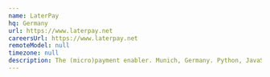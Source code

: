 ```yaml
---
name: LaterPay
hq: Germany
url: https://www.laterpay.net
careersUrl: https://www.laterpay.net
remoteModel: null
timezone: null
description: The (micro)payment enabler. Munich, Germany. Python, JavaScript, AWS.
---
```

